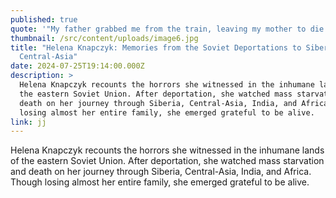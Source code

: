 ```yaml
---
published: true
quote: '"My father grabbed me from the train, leaving my mother to die by the tracks"'
thumbnail: /src/content/uploads/image6.jpg
title: "Helena Knapczyk: Memories from the Soviet Deportations to Siberia and
  Central-Asia"
date: 2024-07-25T19:14:00.000Z
description: >
  Helena Knapczyk recounts the horrors she witnessed in the inhumane lands of
  the eastern Soviet Union. After deportation, she watched mass starvation and
  death on her journey through Siberia, Central-Asia, India, and Africa. Though
  losing almost her entire family, she emerged grateful to be alive.
link: jj
---
```

Helena Knapczyk recounts the horrors she witnessed in the inhumane lands of the eastern Soviet Union. After deportation, she watched mass starvation and death on her journey through Siberia, Central-Asia, India, and Africa. Though losing almost her entire family, she emerged grateful to be alive.
